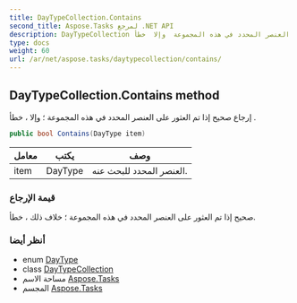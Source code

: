 ```yaml
---
title: DayTypeCollection.Contains
second_title: Aspose.Tasks لمرجع .NET API
description: DayTypeCollection طريقة. إرجاع صحيح إذا تم العثور على العنصر المحدد في هذه المجموعة  وإلا  خطأ .
type: docs
weight: 60
url: /ar/net/aspose.tasks/daytypecollection/contains/
---
```

## DayTypeCollection.Contains method

إرجاع صحيح إذا تم العثور على العنصر المحدد في هذه المجموعة ؛ وإلا ، خطأ .

```csharp
public bool Contains(DayType item)
```

| معامل | يكتب | وصف |
| --- | --- | --- |
| item | DayType | العنصر المحدد للبحث عنه. |

### قيمة الإرجاع

صحيح إذا تم العثور على العنصر المحدد في هذه المجموعة ؛ خلاف ذلك ، خطأ.

### أنظر أيضا

* enum [DayType](../../daytype/)
* class [DayTypeCollection](../)
* مساحة الاسم [Aspose.Tasks](../../daytypecollection/)
* المجسم [Aspose.Tasks](../../../)


